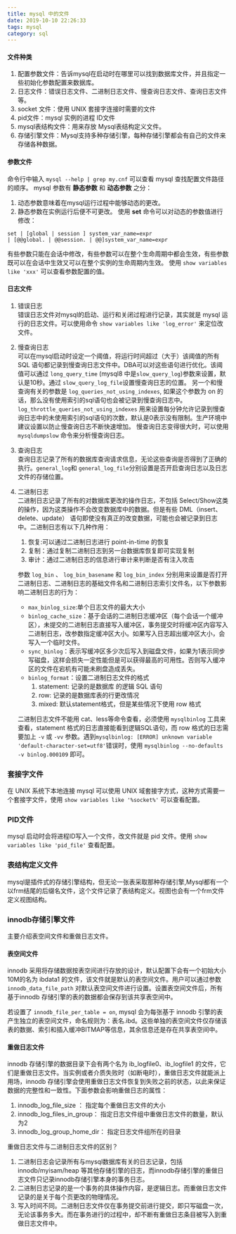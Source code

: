 ```yaml
---
title: mysql 中的文件
date: 2019-10-10 22:26:33
tags: mysql
category: sql
---
```


#### 文件种类
1. 配置参数文件：告诉mysql在启动时在哪里可以找到数据库文件，并且指定一些初始化参数配置来数据库。
2. 日志文件：错误日志文件、二进制日志文件、慢查询日志文件、查询日志文件等。
3. socket 文件：使用 UNIX 套接字连接时需要的文件
4. pid文件：mysql 实例的进程 ID文件
5. mysql表结构文件：用来存放 Mysql表结构定义文件。
6. 存储引擎文件：Mysql支持多种存储引擎，每种存储引擎都会有自己的文件来存储各种数据。

#### 参数文件
命令行中输入 `mysql --help | grep my.cnf` 可以查看 mysql 查找配置文件路径的顺序。
mysql 参数有 **静态参数** 和 **动态参数** 之分：
1. 动态参数意味着在mysql运行过程中能够动态的更改。
2. 静态参数在实例运行后便不可更改。
使用 **set** 命令可以对动态的参数值进行修改：
```
set | [global | session ] system_var_name=expr
| [@@global. | @@session. | @@]system_var_name=expr
```
有些参数只能在会话中修改，有些参数可以在整个生命周期中都会生效，有些参数既可以在会话中生效又可以在整个实例的生命周期内生效。
使用 `show variables like 'xxx'` 可以查看参数配置的值。

#### 日志文件
1. 错误日志  
   错误日志文件对mysql的启动、运行和关闭过程进行记录，其实就是 mysql 运行的日志文件。可以使用命令 `show variables like 'log_error'` 来定位改文件。
2. 慢查询日志  
    可以在mysql启动时设定一个阈值，将运行时间超过（大于）该阈值的所有 SQL 语句都记录到慢查询日志文件中。DBA可以对这些语句进行优化。该阈值可以通过 `long_query_time` (mysql8 中是`slow_query_log`)参数来设置，默认是10秒。通过 `slow_query_log_file`设置慢查询日志的位置。
    另一个和慢查询有关的参数是 `log_queries_not_using_indexes`, 如果这个参数为 on 的话，那么没有使用索引的sql语句也会被记录到慢查询日志中。`log_throttle_queries_not_using_indexes` 用来设置每分钟允许记录到慢查询日志中的未使用索引的sql语句的次数，默认是0表示没有限制。生产环境中建议设置以防止慢查询日志不断快速增加。
    慢查询日志变得很大时，可以使用 `mysqldumpslow` 命令来分析慢查询日志。
3. 查询日志  
    查询日志记录了所有的数据库查询请求信息，无论这些查询是否得到了正确的执行。`general_log`和 `general_log_file`分别设置是否开启查询日志以及日志文件的存储位置。
4. 二进制日志  
    二进制日志记录了所有的对数据库更改的操作日志，不包括 Select/Show这类的操作，因为这类操作不会改变数据库中的数据。但是有些 DML（insert、delete、update） 语句即使没有真正的改变数据，可能也会被记录到日志中。二进制日志有以下几种作用：
    1. 恢复:可以通过二进制日志进行 point-in-time 的恢复
    2. 复制：通过复制二进制日志到另一台数据库恢复即可实现复制
    3. 审计：通过二进制日志的信息进行审计来判断是否有注入攻击
     
    参数 `log_bin` 、 `log_bin_basename` 和 `log_bin_index` 分别用来设置是否打开二进制日志、二进制日志的基础文件名和二进制日志索引文件名，以下参数影响二进制日志的行为：
    + `max_binlog_size`:单个日志文件的最大大小
    + `binlog_cache_size`：基于会话的二进制日志缓冲区（每个会话一个缓冲区），未提交的二进制日志直接写入缓冲区，事务提交时将缓冲区内容写入二进制日志，改参数指定缓冲区大小。如果写入日志超出缓冲区大小，会写入一个临时文件。
    + `sync_binlog`：表示写缓冲区多少次后写入到磁盘文件，如果为1表示同步写磁盘，这样会损失一定性能但是可以获得最高的可用性。否则写入缓冲区的文件在宕机有可能未刷盘造成丢失。
    + `binlog_format`：设置二进制日志文件的格式
        1. statement: 记录的是数据库 的逻辑 SQL 语句
        2. row: 记录的是数据库表的行更改情况
        3. mixed: 默认statement格式，但是某些情况下使用 row 格式  
   
    二进制日志文件不能用 cat、less等命令查看，必须使用 `mysqlbinlog` 工具来查看，statement 格式的日志直接能看到逻辑SQL语句，而 row 格式的日志需要加上 `-v` 或 `-vv` 参数。遇到`mysqlbinlog: [ERROR] unknown variable 'default-character-set=utf8'`错误时，使用 `mysqlbinlog --no-defaults -v binlog.000109` 即可。

### 套接字文件
在 UNIX 系统下本地连接 mysql 可以使用 UNIX 域套接字方式，这种方式需要一个套接字文件，使用 `show variables like '%socket%'` 可以查看配置。

### PID文件
mysql 启动时会将进程ID写入一个文件，改文件就是 pid 文件。使用 `show variables like 'pid_file'` 查看配置。

### 表结构定义文件
mysql是插件式的存储引擎结构，但无论一张表采取那种存储引擎,Mysql都有一个以frm结尾的后缀名文件，这个文件记录了表结构定义。视图也会有一个frm文件定义视图结构。

### innodb存储引擎文件
主要介绍表空间文件和重做日志文件。

#### 表空间文件
innodb 采用将存储数据按表空间进行存放的设计，默认配置下会有一个初始大小10M的名为 ibdata1 的文件，该文件就是默认的表空间文件。用户可以通过参数 `innodb_data_file_path` 对默认表空间文件进行设置。设置表空间文件后，所有基于innodb 存储引擎的表的数据都会保存到该共享表空间中。

若设置了 `innodb_file_per_table = on`, mysql 会为每张基于 innodb 引擎的表产生独立的表空间文件，命名规则为：表名.ibd。这些单独的表空间文件仅存储该表的数据、索引和插入缓冲BITMAP等信息，其余信息还是存在共享表空间中。
 
 #### 重做日志文件
 innodb 存储引擎的数据目录下会有两个名为 ib_logfile0、ib_logfile1 的文件，它们是重做日志文件。当实例或者介质失败时（如断电时），重做日志文件就能派上用场，innodb 存储引擎会使用重做日志文件恢复到失败之前的状态，以此来保证数据的完整性和一致性。下面参数会影响重做日志的属性：
 1. innodb_log_file_size ： 指定每个重做日志文件的大小
 2. innodb_log_files_in_group： 指定日志文件组中重做日志文件的数量，默认为2
 3. innodb_log_group_home_dir： 指定日志文件组所在的目录

重做日志文件与二进制日志文件的区别？ 
1. 二进制日志会记录所有与mysql数据库有关的日志记录，包括 innodb/myisam/heap 等其他存储引擎的日志，而innodb存储引擎的重做日志文件只记录innodb存储引擎本身的事务日志。
2. 二进制日志记录的是一个事务的具体操作内容，是逻辑日志。而重做日志文件记录的是关于每个页更改的物理情况。
3. 写入时间不同。二进制日志文件仅在事务提交前进行提交，即只写磁盘一次，无论该事务多大。而在事务进行的过程中，却不断有重做日志条目被写入到重做日志文件中。